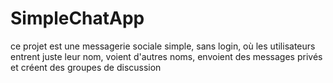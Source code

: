 # SimpleChatApp
ce projet est une messagerie sociale simple, sans login, où les utilisateurs entrent juste leur nom, voient d'autres noms, envoient des messages privés et créent des groupes de discussion
